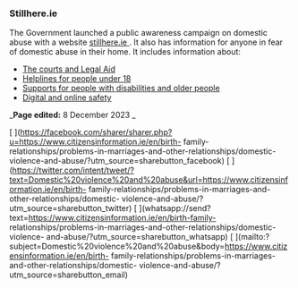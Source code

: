 ###  Stillhere.ie

The Government launched a public awareness campaign on domestic abuse with a
website [ stillhere.ie ](https://www.stillhere.ie/) . It also has information
for anyone in fear of domestic abuse in their home. It includes information
about:

  * [ The courts and Legal Aid ](https://www.stillhere.ie/the-courts-legal-aid/)
  * [ Helplines for people under 18 ](https://www.stillhere.ie/people-under-18/)
  * [ Supports for people with disabilities and older people ](https://www.stillhere.ie/vulnerable-old/)
  * [ Digital and online safety ](https://www.stillhere.ie/digital-and-online-safety/)

_**Page edited:** 8 December 2023 _

[
](https://facebook.com/sharer/sharer.php?u=https://www.citizensinformation.ie/en/birth-
family-relationships/problems-in-marriages-and-other-relationships/domestic-
violence-and-abuse/?utm_source=sharebutton_facebook) [
](https://twitter.com/intent/tweet/?text=Domestic%20violence%20and%20abuse&url=https://www.citizensinformation.ie/en/birth-
family-relationships/problems-in-marriages-and-other-relationships/domestic-
violence-and-abuse/?utm_source=sharebutton_twitter) [
](whatsapp://send?text=https://www.citizensinformation.ie/en/birth-family-
relationships/problems-in-marriages-and-other-relationships/domestic-violence-
and-abuse/?utm_source=sharebutton_whatsapp) [
](mailto:?subject=Domestic%20violence%20and%20abuse&body=https://www.citizensinformation.ie/en/birth-
family-relationships/problems-in-marriages-and-other-relationships/domestic-
violence-and-abuse/?utm_source=sharebutton_email) [ ](javascript:void\(0\))

